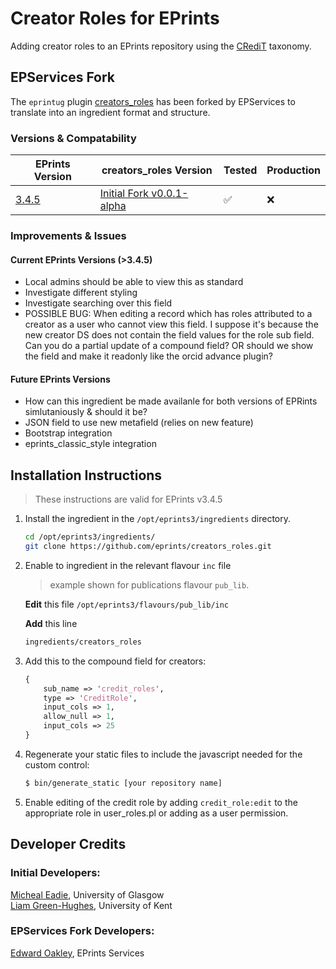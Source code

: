 # Creator Roles for EPrints
Adding creator roles to an EPrints repository using the [CRediT](https://www.casrai.org/credit.html) taxonomy.  

## EPServices Fork

The `eprintug` plugin [creators_roles](https://github.com/eprintsug/creators_roles) has been forked by EPServices to translate into an ingredient format and structure.

### Versions & Compatability

| EPrints Version | creators_roles Version | Tested | Production |
| ----------- | ----------- | ----------- | ----------- |
| [3.4.5](https://github.com/eprints/eprints3.4/releases/tag/v3.4.5) | [Initial Fork v0.0.1-alpha](https://github.com/eprints/creators_roles/releases/tag/v0.0.1-alpha) | ✅ | ❌ |

### Improvements & Issues

#### Current EPrints Versions (>3.4.5)

- Local admins should be able to view this as standard
- Investigate different styling
- Investigate searching over this field
- POSSIBLE BUG: When editing a record which has roles attributed to a creator as a user who cannot view this field. I suppose it's because the new creator DS does not contain the field values for the role sub field. Can you do a partial update of a compound field? OR should we show the field and make it readonly like the orcid advance plugin?

#### Future EPrints Versions

- How can this ingredient be made availanle for both versions of EPRints simlutaniously & should it be?
- JSON field to use new metafield (relies on new feature)
- Bootstrap integration
- eprints_classic_style integration

## Installation Instructions

> These instructions are valid for EPrints v3.4.5

1. Install the ingredient in the `/opt/eprints3/ingredients` directory.

	```bash
 	cd /opt/eprints3/ingredients/
	git clone https://github.com/eprints/creators_roles.git
 	```

2. Enable to ingredient in the relevant flavour `inc` file

	> example shown for publications flavour `pub_lib`.

	**Edit** this file `/opt/eprints3/flavours/pub_lib/inc`

 	**Add** this line
	```bash
	ingredients/creators_roles
	```

3. Add this to the compound field for creators:

	```perl
	{
		sub_name => 'credit_roles',
		type => 'CreditRole',
		input_cols => 1,
		allow_null => 1,
		input_cols => 25
	}
	```

4. Regenerate your static files to include the javascript needed for the custom control:

	```bash
	$ bin/generate_static [your repository name]
	```

5. Enable editing of the credit role by adding `credit_role:edit` to the appropriate role in user_roles.pl or adding as a user permission.

## Developer Credits

### Initial Developers:

[Micheal Eadie](https://github.com/MickEadie), University of Glasgow  
[Liam Green-Hughes](https://github.com/leg20-unikent), University of Kent  

### EPServices Fork Developers:
[Edward Oakley](https://github.com/fatchild), EPrints Services
